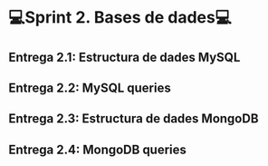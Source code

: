 # 💻Sprint 2. Bases de dades💻
## Entrega 2.1: Estructura de dades MySQL
## Entrega 2.2: MySQL queries
## Entrega 2.3: Estructura de dades MongoDB
## Entrega 2.4: MongoDB queries
